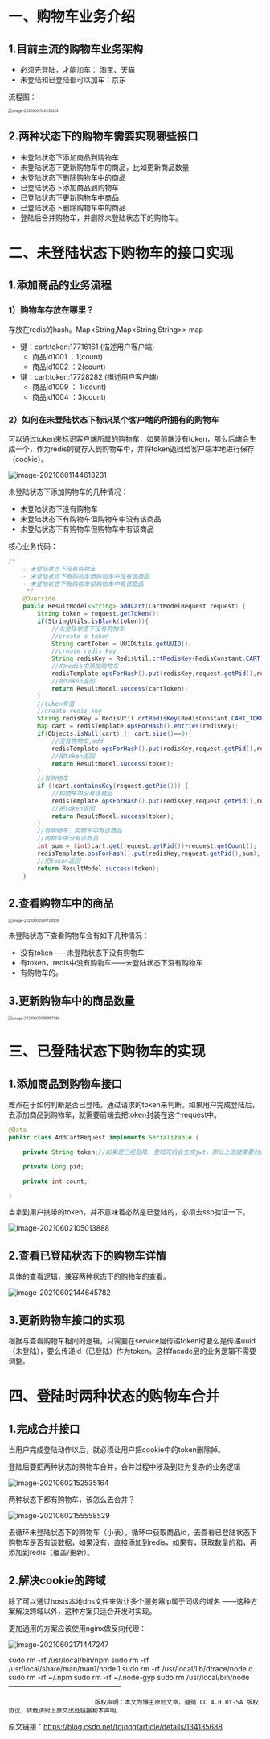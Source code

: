 # 一、购物车业务介绍

## 1.目前主流的购物车业务架构

- 必须先登陆，才能加车： 淘宝、天猫
- 未登陆和已登陆都可以加车：京东

流程图：

<img src="img/image-20210601142838214.png" alt="image-20210601142838214" style="zoom:50%;" />



## 2.两种状态下的购物车需要实现哪些接口

- 未登陆状态下添加商品到购物车
- 未登陆状态下更新购物车中的商品，比如更新商品数量
- 未登陆状态下删除购物车中的商品
- 已登陆状态下添加商品到购物车
- 已登陆状态下更新购物车中商品
- 已登陆状态下删除购物车中的商品
- 登陆后合并购物车，并删除未登陆状态下的购物车。



# 二、未登陆状态下购物车的接口实现

## 1.添加商品的业务流程

### 1）购物车存放在哪里？

存放在redis的hash。Map<String,Map<String,String>> map

- 键：cart:token:17716161 (描述用户客户端)
  - 商品id1001 ：1(count) 
  - 商品id1002 ：2(count)
- 键：cart:token:17728282 (描述用户客户端)
  - 商品id1009 ： 1(count) 
  - 商品id1004 ：3(count) 

### 2）如何在未登陆状态下标识某个客户端的所拥有的购物车

可以通过token来标识客户端所属的购物车，如果前端没有token，那么后端会生成一个，作为redis的键存入到购物车中，并将token返回给客户端本地进行保存（cookie）。

![image-20210601144613231](img/image-20210601144613231.png)



未登陆状态下添加购物车的几种情况：

- 未登陆状态下没有购物车
- 未登陆状态下有购物车但购物车中没有该商品
- 未登陆状态下有购物车但购物车中有该商品

核心业务代码：

```java
/*
    - 未登陆状态下没有购物车
    - 未登陆状态下有购物车但购物车中没有该商品
    - 未登陆状态下有购物车但购物车中有该商品
     */
    @Override
    public ResultModel<String> addCart(CartModelRequest request) {
        String token = request.getToken();
        if(StringUtils.isBlank(token)){
            //未登陆状态下没有购物车
            //create a token
            String cartToken = UUIDUtils.getUUID();
            //create redis key
            String redisKey = RedisUtil.crtRedisKey(RedisConstant.CART_TOKEN_PRE, cartToken);
            //向redis中添加购物车
            redisTemplate.opsForHash().put(redisKey,request.getPid(),request.getCount());
            //把token返回
            return ResultModel.success(cartToken);
        }
        //token有值
        //create redis key
        String redisKey = RedisUtil.crtRedisKey(RedisConstant.CART_TOKEN_PRE, token);
        Map cart = redisTemplate.opsForHash().entries(redisKey);
        if(Objects.isNull(cart) || cart.size()==0){
            //没有购物车,add
            redisTemplate.opsForHash().put(redisKey,request.getPid(),request.getCount());
            //把token返回
            return ResultModel.success(token);
        }
        //有购物车
        if (!cart.containsKey(request.getPid())) {
            //购物车中没有该商品
            redisTemplate.opsForHash().put(redisKey,request.getPid(),request.getCount());
            //把token返回
            return ResultModel.success(token);
        }
        //有购物车，购物车中有该商品
        //购物车中没有该商品
        int sum = (int)cart.get(request.getPid())+request.getCount();
        redisTemplate.opsForHash().put(redisKey,request.getPid(),sum);
        //把token返回
        return ResultModel.success(token);
    }
```



## 2.查看购物车中的商品

<img src="img/image-20210602091726509.png" alt="image-20210602091726509" style="zoom:50%;" />

未登陆状态下查看购物车会有如下几种情况：

- 没有token——未登陆状态下没有购物车
- 有token，redis中没有购物车——未登陆状态下没有购物车
- 有购物车的。



## 3.更新购物车中的商品数量

<img src="img/image-20210602095957366.png" alt="image-20210602095957366" style="zoom:50%;" />



# 三、已登陆状态下购物车的实现

## 1.添加商品到购物车接口

难点在于如何判断是否已登陆，通过请求的token来判断。如果用户完成登陆后，去添加商品到购物车，就需要前端去把token封装在这个request中。

```java
@Data
public class AddCartRequest implements Serializable {

    private String token;//如果是已经登陆，登陆完后会生成jwt，那么上游就需要封装这个token

    private Long pid;

    private int count;

}
```



当拿到用户携带的token，并不意味着必然是已登陆的，必须去sso验证一下。



![image-20210602105013888](img/image-20210602105013888.png)



## 2.查看已登陆状态下的购物车详情

具体的查看逻辑，兼容两种状态下的购物车的查看。

![image-20210602144645782](img/image-20210602144645782.png)



## 3.更新购物车接口的实现

根据与查看购物车相同的逻辑，只需要在service层传递token时要么是传递uuid（未登陆），要么传递id（已登陆）作为token。这样facade层的业务逻辑不需要调整。



# 四、登陆时两种状态的购物车合并

## 1.完成合并接口

当用户完成登陆动作以后，就必须让用户把cookie中的token删除掉。

登陆后要把两种状态的购物车合并，合并过程中涉及到较为复杂的业务逻辑

![image-20210602152535164](img/image-20210602152535164.png)



两种状态下都有购物车，该怎么去合并？

![image-20210602155558529](img/image-20210602155558529.png)

去循环未登陆状态下的购物车（小表），循环中获取商品id，去查看已登陆状态下购物车是否有该数据，如果没有，直接添加到redis，如果有，获取数量的和，再添加到redis（覆盖/更新）。



## 2.解决cookie的跨域

除了可以通过hosts本地dns文件来做让多个服务器ip属于同级的域名 ——这种方案解决跨域以外，这种方案只适合开发时实现。

更加通用的方案应该使用nginx做反向代理：

![image-20210602171447247](img/image-20210602171447247.png)

sudo rm -rf /usr/local/bin/npm
sudo rm -rf /usr/local/share/man/man1/node.1
sudo rm -rf /usr/local/lib/dtrace/node.d
sudo rm -rf ~/.npm
sudo rm -rf ~/.node-gyp
sudo rm /usr/local/bin/node
————————————————

                            版权声明：本文为博主原创文章，遵循 CC 4.0 BY-SA 版权协议，转载请附上原文出处链接和本声明。

原文链接：https://blog.csdn.net/tdjqqq/article/details/134135688
